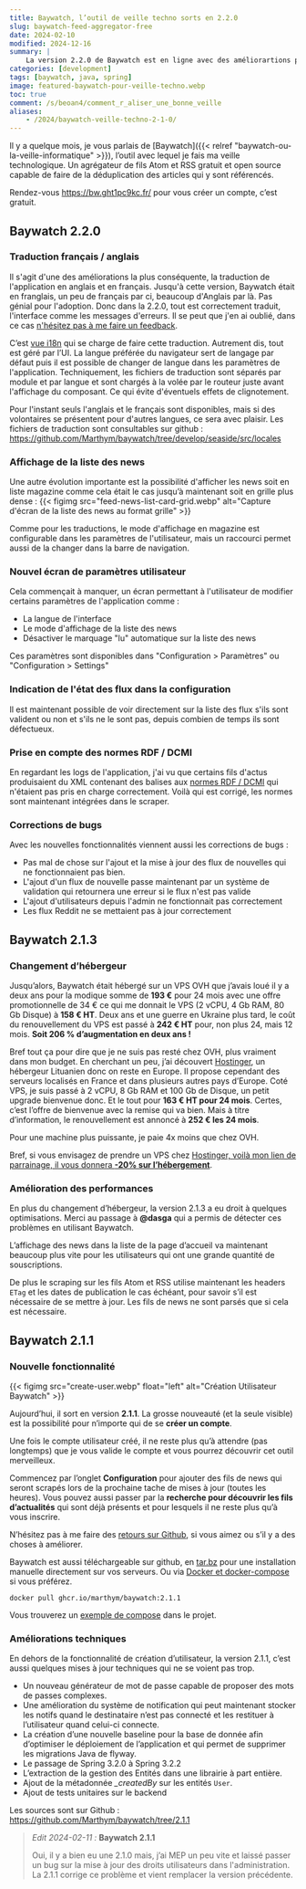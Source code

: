```yaml
---
title: Baywatch, l’outil de veille techno sorts en 2.2.0
slug: baywatch-feed-aggregator-free
date: 2024-02-10
modified: 2024-12-16
summary: |
    La version 2.2.0 de Baywatch est en ligne avec des améliorartions pour l’affichage des fils de news et une traduction français et anglais.
categories: [development]
tags: [baywatch, java, spring]
image: featured-baywatch-pour-veille-techno.webp
toc: true
comment: /s/beoan4/comment_r_aliser_une_bonne_veille
aliases:
    - /2024/baywatch-veille-techno-2-1-0/
---
```


Il y a quelque mois, je vous parlais de [Baywatch]({{< relref "baywatch-ou-la-veille-informatique" >}}), l’outil avec lequel je fais ma veille technologique. Un agrégateur de fils Atom et RSS gratuit et open source capable de faire de la déduplication des articles qui y sont référencés.

Rendez-vous https://bw.ght1pc9kc.fr/ pour vous créer un compte, c’est gratuit.

## Baywatch 2.2.0

### Traduction français / anglais

Il s'agit d'une des améliorations la plus conséquente, la traduction de l'application en anglais et en français. Jusqu'à cette version, Baywatch était en franglais, un peu de français par ci, beaucoup d'Anglais par là. Pas génial pour l'adoption. Donc dans la 2.2.0, tout est correctement traduit, l'interface comme les messages d'erreurs. Il se peut que j'en ai oublié, dans ce cas [n'hésitez pas à me faire un feedback](https://github.com/Marthym/baywatch/issues/new/choose).

C’est [vue i18n](https://vue-i18n.intlify.dev/) qui se charge de faire cette traduction. Autrement dis, tout est géré par l’UI. La langue préférée du navigateur sert de langage par défaut puis il est possible de changer de langue dans les paramètres de l'application. Techniquement, les fichiers de traduction sont séparés par module et par langue et sont chargés à la volée par le routeur juste avant l'affichage du composant. Ce qui évite d'éventuels effets de clignotement.

Pour l'instant seuls l'anglais et le français sont disponibles, mais si des volontaires se présentent pour d'autres langues, ce sera avec plaisir. Les fichiers de traduction sont consultables sur github : https://github.com/Marthym/baywatch/tree/develop/seaside/src/locales

### Affichage de la liste des news

Une autre évolution importante est la possibilité d'afficher les news soit en liste magazine comme cela était le cas jusqu’à maintenant soit en grille plus dense :
{{< figimg src="feed-news-list-card-grid.webp" alt="Capture d'écran de la liste des news au format grille" >}}

Comme pour les traductions, le mode d'affichage en magazine est configurable dans les paramètres de l'utilisateur, mais un raccourci permet aussi de la changer dans la barre de navigation.

### Nouvel écran de paramètres utilisateur

Cela commençait à manquer, un écran permettant à l'utilisateur de modifier certains paramètres de l'application comme :
  * La langue de l'interface
  * Le mode d'affichage de la liste des news
  * Désactiver le marquage "lu" automatique sur la liste des news

Ces paramètres sont disponibles dans "Configuration > Paramètres" ou "Configuration > Settings"

### Indication de l'état des flux dans la configuration

Il est maintenant possible de voir directement sur la liste des flux s'ils sont valident ou non et s'ils ne le sont pas, depuis combien de temps ils sont défectueux.

### Prise en compte des normes RDF / DCMI

En regardant les logs de l'application, j'ai vu que certains fils d'actus produisaient du XML contenant des balises aux [normes RDF / DCMI](https://www.dublincore.org/schemas/rdfs/) qui n'étaient pas pris en charge correctement. Voilà qui est corrigé, les normes sont maintenant intégrées dans le scraper.

### Corrections de bugs

Avec les nouvelles fonctionnalités viennent aussi les corrections de bugs : 
  * Pas mal de chose sur l'ajout et la mise à jour des flux de nouvelles qui ne fonctionnaient pas bien.
  * L'ajout d'un flux de nouvelle passe maintenant par un système de validation qui retournera une erreur si le flux n'est pas valide
  * L'ajout d'utilisateurs depuis l'admin ne fonctionnait pas correctement
  * Les flux Reddit ne se mettaient pas à jour correctement

## Baywatch 2.1.3

### Changement d’hébergeur

Jusqu’alors, Baywatch était hébergé sur un VPS OVH que j’avais loué il y a deux ans pour la modique somme de **193 €** pour 24 mois avec une offre promotionnelle de 34 € ce qui me donnait le VPS (2 vCPU, 4 Gb RAM, 80 Gb Disque) à **158 € HT**. Deux ans et une guerre en Ukraine plus tard, le coût du renouvellement du VPS est passé à **242 € HT** pour, non plus 24, mais 12 mois. **Soit 206 % d’augmentation en deux ans !**

Bref tout ça pour dire que je ne suis pas resté chez OVH, plus vraiment dans mon budget. En cherchant un peu, j’ai découvert [Hostinger](https://www.hostinger.fr/), un hébergeur Lituanien donc on reste en Europe. Il propose cependant des serveurs localisés en France et dans plusieurs autres pays d’Europe. Coté VPS, je suis passé à 2 vCPU, 8 Gb RAM et 100 Gb de Disque, un petit upgrade bienvenue donc. Et le tout pour **163 € HT pour 24 mois**. Certes, c’est l’offre de bienvenue avec la remise qui va bien. Mais à titre d’information, le renouvellement est annoncé à **252 € les 24 mois**.

Pour une machine plus puissante, je paie 4x moins que chez OVH.

Bref, si vous envisagez de prendre un VPS chez [Hostinger, voilà mon lien de parrainage, il vous donnera **-20% sur l’hébergement**](https://hostinger.fr?REFERRALCODE=1FRDRIC50).

### Amélioration des performances

En plus du changement d’hébergeur, la version 2.1.3 a eu droit à quelques optimisations. Merci au passage à **@dasga** qui a permis de détecter ces problèmes en utilisant Baywatch.

L’affichage des news dans la liste de la page d’accueil va maintenant beaucoup plus vite pour les utilisateurs qui ont une grande quantité de souscriptions.

De plus le scraping sur les fils Atom et RSS utilise maintenant les headers `ETag` et les dates de publication le cas échéant, pour savoir s’il est nécessaire de se mettre à jour. Les fils de news ne sont parsés que si cela est nécessaire.

## Baywatch 2.1.1
### Nouvelle fonctionnalité

{{< figimg src="create-user.webp" float="left" alt="Création Utilisateur Baywatch" >}}

Aujourd’hui, il sort en version **2.1.1**. La grosse nouveauté (et la seule visible) est la possibilité pour n’importe qui de se **créer un compte**.

Une fois le compte utilisateur créé, il ne reste plus qu’à attendre (pas longtemps) que je vous valide le compte et vous pourrez découvrir cet outil merveilleux.

Commencez par l’onglet **Configuration** pour ajouter des fils de news qui seront scrapés lors de la prochaine tache de mises à jour (toutes les heures). Vous pouvez aussi passer par la **recherche pour découvrir les fils d’actualités** qui sont déjà présents et pour lesquels il ne reste plus qu’à vous inscrire.

N’hésitez pas à me faire des [retours sur Github](https://github.com/Marthym/baywatch/issues/new/choose), si vous aimez ou s’il y a des choses à améliorer.

Baywatch est aussi téléchargeable sur github, en [tar.bz](https://github.com/Marthym/baywatch/releases/download/2.1.1/baywatch-2.1.1.tar.bz2) pour une installation manuelle directement sur vos serveurs. Ou via [Docker et docker-compose](https://github.com/Marthym/baywatch/pkgs/container/baywatch) si vous préférez.

```shell
docker pull ghcr.io/marthym/baywatch:2.1.1

```

Vous trouverez un [exemple de compose](https://github.com/Marthym/baywatch/blob/4051279ca04db044f98527eb48fa7005356263b4/docker-compose.yml#L14) dans le projet.

### Améliorations techniques

En dehors de la fonctionnalité de création d’utilisateur, la version 2.1.1, c’est aussi quelques mises à jour techniques qui ne se voient pas trop.

* Un nouveau générateur de mot de passe capable de proposer des mots de passes complexes.
* Une amélioration du système de notification qui peut maintenant stocker les notifs quand le destinataire n’est pas connecté et les restituer à l’utilisateur quand celui-ci connecte.
* La création d’une nouvelle baseline pour la base de donnée afin d’optimiser le déploiement de l’application et qui permet de supprimer les migrations Java de flyway.
* Le passage de Spring 3.2.0 à Spring 3.2.2
* L’extraction de la gestion des Entités dans une librairie à part entière.
* Ajout de la métadonnée *_createdBy* sur les entités `User`.
* Ajout de tests unitaires sur le backend

Les sources sont sur Github : https://github.com/Marthym/baywatch/tree/2.1.1

> *Edit 2024-02-11 :* **Baywatch 2.1.1**
> 
> Oui, il y a bien eu une 2.1.0 mais, j’ai MEP un peu vite et laissé passer un bug sur la mise à jour des droits utilisateurs dans l'administration. La 2.1.1 corrige ce problème et vient remplacer la version précédente.

